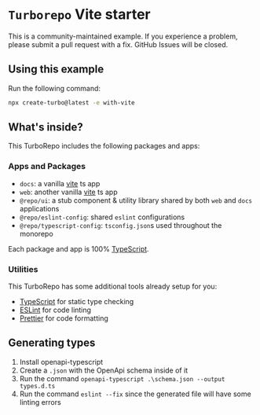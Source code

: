 # `Turborepo` Vite starter

This is a community-maintained example. If you experience a problem, please submit a pull request with a fix. GitHub
Issues will be closed.

## Using this example

Run the following command:

```sh
npx create-turbo@latest -e with-vite
```

## What's inside?

This TurboRepo includes the following packages and apps:

### Apps and Packages

- `docs`: a vanilla [vite](https://vitejs.dev) ts app
- `web`: another vanilla [vite](https://vitejs.dev) ts app
- `@repo/ui`: a stub component & utility library shared by both `web` and `docs` applications
- `@repo/eslint-config`: shared `eslint` configurations
- `@repo/typescript-config`: `tsconfig.json`s used throughout the monorepo

Each package and app is 100% [TypeScript](https://www.typescriptlang.org/).

### Utilities

This TurboRepo has some additional tools already setup for you:

- [TypeScript](https://www.typescriptlang.org/) for static type checking
- [ESLint](https://eslint.org/) for code linting
- [Prettier](https://prettier.io) for code formatting

## Generating types

1. Install openapi-typescript
2. Create a `.json` with the OpenApi schema inside of it
3. Run the command `openapi-typescript .\schema.json --output types.d.ts`
4. Run the command `eslint --fix` since the generated file will have some linting errors